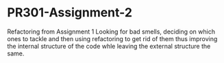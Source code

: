 # PR301-Assignment-2
Refactoring from Assignment 1
Looking for bad smells, deciding on which ones to tackle and then using refactoring to get rid of them thus improving the internal structure of the code whle leaving the external structure the same. 
